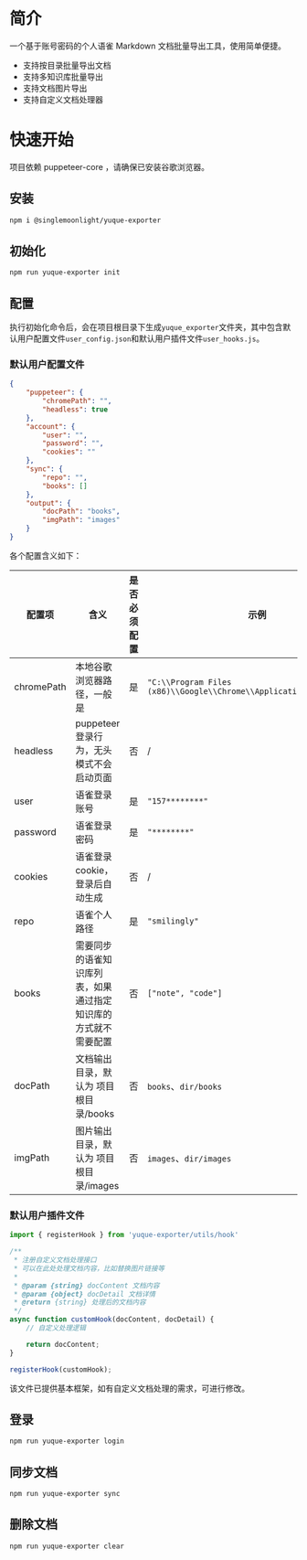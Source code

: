 # 简介

一个基于账号密码的个人语雀 Markdown 文档批量导出工具，使用简单便捷。

- 支持按目录批量导出文档
- 支持多知识库批量导出
- 支持文档图片导出
- 支持自定义文档处理器

# 快速开始

项目依赖 puppeteer-core ，请确保已安装谷歌浏览器。

## 安装

```bash
npm i @singlemoonlight/yuque-exporter
```

## 初始化

```bash
npm run yuque-exporter init
```

## 配置

执行初始化命令后，会在项目根目录下生成`yuque_exporter`文件夹，其中包含默认用户配置文件`user_config.json`和默认用户插件文件`user_hooks.js`。

### 默认用户配置文件

```json
{
    "puppeteer": {
        "chromePath": "",
        "headless": true
    },
    "account": {
        "user": "",
        "password": "",
        "cookies": ""
    },
    "sync": {
        "repo": "",
        "books": []
    },
    "output": {
        "docPath": "books",
        "imgPath": "images"
    }
}
```

各个配置含义如下：

| 配置项     | 含义                                                         | 是否必须配置 | 示例                                                         |
| ---------- | ------------------------------------------------------------ | ------------ | ------------------------------------------------------------ |
| chromePath | 本地谷歌浏览器路径，一般是                                   | 是           | `"C:\\Program Files (x86)\\Google\\Chrome\\Application\\chrome.exe"` |
| headless   | puppeteer登录行为，无头模式不会启动页面                      | 否           | /                                                            |
| user       | 语雀登录账号                                                 | 是           | `"157********"`                                              |
| password   | 语雀登录密码                                                 | 是           | `"********"`                                                 |
| cookies    | 语雀登录cookie，登录后自动生成                               | 否           | /                                                            |
| repo       | 语雀个人路径                                                 | 是           | `"smilingly"`                                                |
| books      | 需要同步的语雀知识库列表，如果通过指定知识库的方式就不需要配置 | 否           | `["note", "code"]`                                           |
| docPath    | 文档输出目录，默认为 项目根目录/books                        | 否           | `books`、`dir/books`                                         |
| imgPath    | 图片输出目录，默认为 项目根目录/images                       | 否           | `images`、`dir/images`                                       |

### 默认用户插件文件

```javascript
import { registerHook } from 'yuque-exporter/utils/hook'

/**
 * 注册自定义文档处理接口
 * 可以在此处处理文档内容，比如替换图片链接等
 * 
 * @param {string} docContent 文档内容
 * @param {object} docDetail 文档详情
 * @return {string} 处理后的文档内容
 */
async function customHook(docContent, docDetail) {
    // 自定义处理逻辑

    return docContent;
}

registerHook(customHook);
```

该文件已提供基本框架，如有自定义文档处理的需求，可进行修改。

## 登录

```bash
npm run yuque-exporter login
```

## 同步文档

```bash
npm run yuque-exporter sync
```

## 删除文档

```bash
npm run yuque-exporter clear
```

